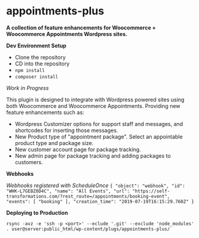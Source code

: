 # appointments-plus
**A collection of feature enhancements for Woocommerce + Woocommerce Appointments Wordpress sites.**

**Dev Environment Setup**

* Clone the repository
* CD into the repository
* `npm install`
* `composer install`

*Work in Progress*

This plugin is designed to integrate with Wordpress powered sites using both Woocommerce and Woocommerce Appointments.
Providing new feature enhancements such as: 

 - Wordpress Customizer options for support staff and messages, and shortcodes for inserting those messages.
 - New Product type of "appointment package". Select an appointable product type and package size.
 - New customer account page for package tracking.
 - New admin page for package tracking and adding packages to customers.

**Webhooks**

*Webhooks registered with ScheduleOnce*
``
{
  "object": "webhook",
  "id": "WHK-L7GEBZ0D4C",
  "name": "All Events",
  "url": "https://self-transformations.com/?rest_route=/appointments/booking-event",
  "events": [
    "booking"
  ],
  "creation_time": "2019-07-19T16:15:29.760Z"
}
``


**Deploying to Production**

`rsync -avz -e 'ssh -p <port>' --eclude '.git' --exclude 'node_modules' . user@server:public_html/wp-content/plugs/appointments-plus/`